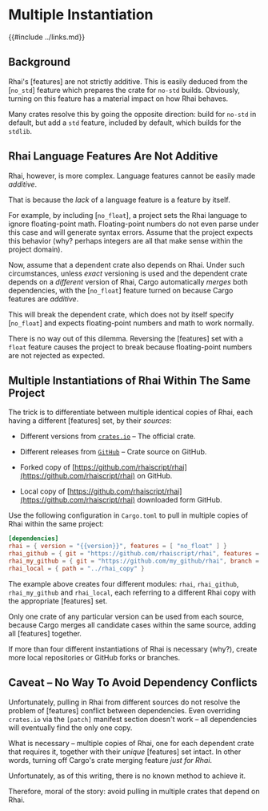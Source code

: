 Multiple Instantiation
======================

{{#include ../links.md}}


Background
----------

Rhai's [features] are not strictly additive.  This is easily deduced from the [`no_std`] feature
which prepares the crate for `no-std` builds.  Obviously, turning on this feature has a material
impact on how Rhai behaves.

Many crates resolve this by going the opposite direction: build for `no-std` in default,
but add a `std` feature, included by default, which builds for the `stdlib`.


Rhai Language Features Are Not Additive
--------------------------------------

Rhai, however, is more complex.  Language features cannot be easily made _additive_.

That is because the _lack_ of a language feature is a feature by itself.

For example, by including [`no_float`], a project sets the Rhai language to ignore floating-point math.
Floating-point numbers do not even parse under this case and will generate syntax errors.
Assume that the project expects this behavior (why? perhaps integers are all that make sense
within the project domain).

Now, assume that a dependent crate also depends on Rhai. Under such circumstances,
unless _exact_ versioning is used and the dependent crate depends on a _different_ version
of Rhai, Cargo automatically _merges_ both dependencies, with the [`no_float`] feature turned on
because Cargo features are _additive_.

This will break the dependent crate, which does not by itself specify [`no_float`]
and expects floating-point numbers and math to work normally.

There is no way out of this dilemma.  Reversing the [features] set with a `float` feature
causes the project to break because floating-point numbers are not rejected as expected.


Multiple Instantiations of Rhai Within The Same Project
------------------------------------------------------

The trick is to differentiate between multiple identical copies of Rhai, each having
a different [features] set, by their _sources_:

* Different versions from [`crates.io`](https://crates.io/crates/rhai/) &ndash; The official crate.

* Different releases from [`GitHub`](https://github.com/rhaiscript/rhai) &ndash; Crate source on GitHub.

* Forked copy of [https://github.com/rhaiscript/rhai](https://github.com/rhaiscript/rhai) on GitHub.

* Local copy of [https://github.com/rhaiscript/rhai](https://github.com/rhaiscript/rhai) downloaded form GitHub.

Use the following configuration in `Cargo.toml` to pull in multiple copies of Rhai within the same project:

```toml
[dependencies]
rhai = { version = "{{version}}", features = [ "no_float" ] }
rhai_github = { git = "https://github.com/rhaiscript/rhai", features = [ "unchecked" ] }
rhai_my_github = { git = "https://github.com/my_github/rhai", branch = "variation1", features = [ "serde", "no_closure" ] }
rhai_local = { path = "../rhai_copy" }
```

The example above creates four different modules: `rhai`, `rhai_github`, `rhai_my_github` and
`rhai_local`, each referring to a different Rhai copy with the appropriate [features] set.

Only one crate of any particular version can be used from each source, because Cargo merges
all candidate cases within the same source, adding all [features] together.

If more than four different instantiations of Rhai is necessary (why?), create more local repositories
or GitHub forks or branches.


Caveat &ndash; No Way To Avoid Dependency Conflicts
--------------------------------------------------

Unfortunately, pulling in Rhai from different sources do not resolve the problem of
[features] conflict between dependencies.  Even overriding `crates.io` via the `[patch]` manifest
section doesn't work &ndash; all dependencies will eventually find the only one copy.

What is necessary &ndash; multiple copies of Rhai, one for each dependent crate that requires it,
together with their _unique_ [features] set intact.  In other words, turning off Cargo's
crate merging feature _just for Rhai_.

Unfortunately, as of this writing, there is no known method to achieve it.

Therefore, moral of the story: avoid pulling in multiple crates that depend on Rhai.
